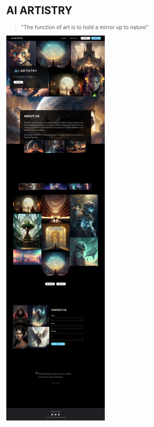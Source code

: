 # AI ARTISTRY


> "The function of art is to hold a mirror up to nature"


![alt-text](https://github.com/Aya-Jafar/AI-ARTISTRY/blob/main/result.jpg)
